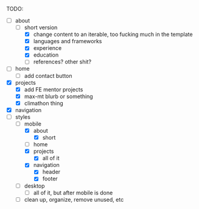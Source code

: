 TODO:

- [ ] about
  - [ ] short version
    - [x] change content to an iterable, too fucking much in the template
    - [x] languages and frameworks
    - [x] experience
    - [x] education
    - [ ] references? other shit?
- [ ] home
  - [ ] add contact button
- [x] projects
  - [x] add FE mentor projects
  - [x] max-mt blurb or something
  - [x] climathon thing
- [x] navigation
- [ ] styles
  - [ ] mobile
    - [x] about
      - [x] short
    - [ ] home
    - [x] projects
      - [x] all of it
    - [x] navigation
      - [x] header
      - [x] footer
  - [ ] desktop
    - [ ] all of it, but after mobile is done
  - [ ] clean up, organize, remove unused, etc

